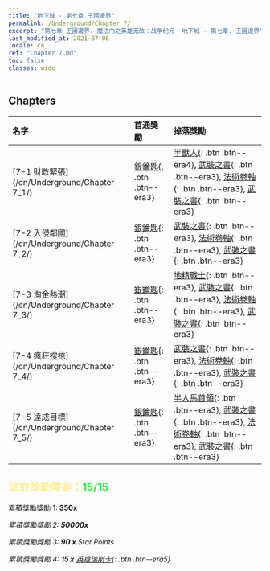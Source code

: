 ```yaml
---
title: "地下城 - 第七章 王國邊界"
permalink: /Underground/Chapter 7/
excerpt: "第七章 王國邊界. 魔法门之英雄无敌：战争纪元  地下城 - 第七章. 王國邊界"
last_modified_at: 2021-07-06
locale: cn
ref: "Chapter 7.md"
toc: false
classes: wide
---
```


## Chapters

  | 名字 |  首通獎勵 | 掉落獎勵 |
  |:------------|:------------|:------------| 
  | [7-1 財政緊張](/cn/Underground/Chapter 7_1/) | [銀鑰匙](/cn/Items/con_693/){: .btn .btn--era3} | [半獸人](/cn/Items/unt_219/){: .btn .btn--era4}, [武裝之書](/cn/Items/mat_32/){: .btn .btn--era3}, [法術卷軸](/cn/Items/con_694/){: .btn .btn--era3}, [武裝之書](/cn/Items/mat_25/){: .btn .btn--era3} |
  | [7-2 入侵鄰國](/cn/Underground/Chapter 7_2/) | [銀鑰匙](/cn/Items/con_693/){: .btn .btn--era3} | [武裝之書](/cn/Items/mat_32/){: .btn .btn--era3}, [法術卷軸](/cn/Items/con_694/){: .btn .btn--era3}, [武裝之書](/cn/Items/mat_25/){: .btn .btn--era3} |
  | [7-3 淘金熱潮](/cn/Underground/Chapter 7_3/) | [銀鑰匙](/cn/Items/con_693/){: .btn .btn--era3} | [地精戰士](/cn/Items/unt_217/){: .btn .btn--era3}, [武裝之書](/cn/Items/mat_32/){: .btn .btn--era3}, [法術卷軸](/cn/Items/con_694/){: .btn .btn--era3}, [武裝之書](/cn/Items/mat_25/){: .btn .btn--era3} |
  | [7-4 瘋狂搜掠](/cn/Underground/Chapter 7_4/) | [銀鑰匙](/cn/Items/con_693/){: .btn .btn--era3} | [武裝之書](/cn/Items/mat_32/){: .btn .btn--era3}, [法術卷軸](/cn/Items/con_694/){: .btn .btn--era3}, [武裝之書](/cn/Items/mat_25/){: .btn .btn--era3} |
  | [7-5 達成目標](/cn/Underground/Chapter 7_5/) | [銀鑰匙](/cn/Items/con_693/){: .btn .btn--era3} | [半人馬首領](/cn/Items/unt_199/){: .btn .btn--era3}, [武裝之書](/cn/Items/mat_32/){: .btn .btn--era3}, [法術卷軸](/cn/Items/con_694/){: .btn .btn--era3}, [武裝之書](/cn/Items/mat_25/){: .btn .btn--era3} |


## <span style="color: #ffeea0">   領取獎勵需要：</span><span style="color: #27f73a">15/15</span>

 累積獎勵獎勵 1:  **350x** <i class="fas fa-gem"/>

 累積獎勵獎勵 2:  **50000x** <i class="fas fa-coins"/>

 累積獎勵獎勵 3: **90 x** Star Points

 累積獎勵獎勵 4: **15 x** [英雄瑞斯卡](/cn/Items/her_384/){: .btn .btn--era5}

